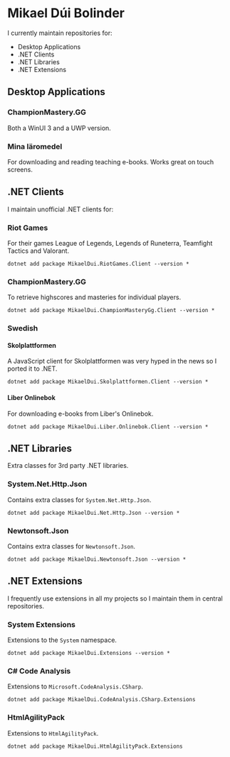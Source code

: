 # Mikael Dúi Bolinder
I currently maintain repositories for:
 - Desktop Applications
 - .NET Clients
 - .NET Libraries
 - .NET Extensions

## Desktop Applications

### ChampionMastery.GG
Both a WinUI 3 and a UWP version.

### Mina läromedel
For downloading and reading teaching e-books. Works great on touch screens.

## .NET Clients
I maintain unofficial .NET clients for:

### Riot Games
For their games League of Legends, Legends of Runeterra, Teamfight Tactics and Valorant.

    dotnet add package MikaelDui.RiotGames.Client --version *
    
### ChampionMastery.GG
To retrieve highscores and masteries for individual players.

    dotnet add package MikaelDui.ChampionMasteryGg.Client --version *
    
### Swedish

#### Skolplattformen
A JavaScript client for Skolplattformen was very hyped in the news so I ported it to .NET.

    dotnet add package MikaelDui.Skolplattformen.Client --version *
    
#### Liber Onlinebok
For downloading e-books from Liber's Onlinebok.

    dotnet add package MikaelDui.Liber.Onlinebok.Client --version *
    
## .NET Libraries
Extra classes for 3rd party .NET libraries.

### System.Net.Http.Json
Contains extra classes for `System.Net.Http.Json`.

    dotnet add package MikaelDui.Net.Http.Json --version *
    
### Newtonsoft.Json
Contains extra classes for `Newtonsoft.Json`.

    dotnet add package MikaelDui.Newtonsoft.Json --version *

## .NET Extensions
I frequently use extensions in all my projects so I maintain them in central repositories.

### System Extensions
Extensions to the `System` namespace.

    dotnet add package MikaelDui.Extensions --version *
    
### C# Code Analysis
Extensions to `Microsoft.CodeAnalysis.CSharp`.

    dotnet add package MikaelDui.CodeAnalysis.CSharp.Extensions
    
### HtmlAgilityPack
Extensions to `HtmlAgilityPack`.

    dotnet add package MikaelDui.HtmlAgilityPack.Extensions

